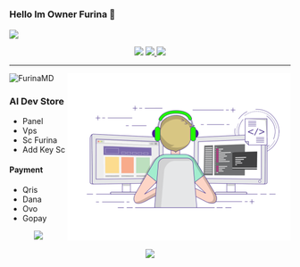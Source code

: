 ### Hello Im Owner Furina 👋 

 <img align="center" src="https://cardivo.vercel.app/api?name=Hallo%20%F0%9F%91%8B&description=Perkenalkan%20nama%20saya%20Al%20Dev,%20Saya%20adalah%20Owner%20bot%20Furina%20MD&image=https://avatars.githubusercontent.com/FurinaMD&backgroundColor=%23ecf0f1&instagram=al_dev_1&github=FurinaMD&WhatsApp=+62%20895%203163%209634&pattern=leaf&colorPattern=%23eaeaea&site=Furina%20By%20Al%20Dev"/>

<p align='center'>
  <a href="https://wa.me/6289531639634"><img height="30" src="https://telegra.ph/file/74e742d63924a4b4cd625.jpg"></a>
  <a href="https://bit.ly/Furina-Aldev"><img height="30" src="https://telegra.ph/file/e060e09151c3e49652078.jpg"</a>
  <a href="https://instagram.com/al_dev_1"><img height="30" src="https://pomf2.lain.la/f/7phmbi14.jpg"></a>
</p>

------

<img align="right" alt="coding" width="400" src="https://raw.githubusercontent.com/devSouvik/devSouvik/master/gif3.gif">

<p align="left"> <img src="https://komarev.com/ghpvc/?username=FurinaMD&label=Profile%20views&color=0e75b6&style=flat" alt="FurinaMD" /> </p>

### Al Dev Store
- Panel
- Vps
- Sc Furina
- Add Key Sc

#### Payment
- Qris <allpay>
- Dana
- Ovo
- Gopay

<p align="center"><a href="https://github.com/Aiinne"><img src="https://github-readme-stats.vercel.app/api?username=FurinaMD&show_icons=true&theme=tokyonight"></a></p>
<p align="center">
  <a href="https://github.com/FurinaMD"><img src="https://github-readme-stats.vercel.app/api/top-langs?username=FurinaMD&bg_color=30,e96443,904e95&title_color=fff&text_color=fff&hide_border=true&show_icons=true&layout=compact" /></a>
</p>
